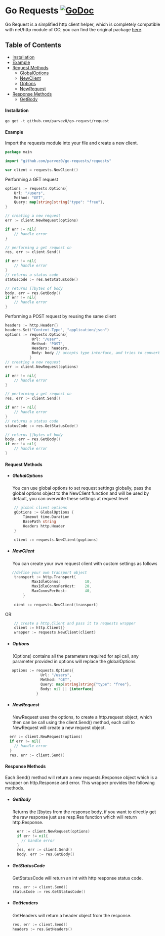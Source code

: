 # Go Requests  [![GoDoc](https://godoc.org/github.com/sirupsen/logrus?status.svg)](https://golang.org/pkg/net/http/)

Go Request is a simplified http client helper, which is completely compatible with net/http module of GO, 
you can find the original package [here](https://golang.org/pkg/net/http/).

## Table of Contents
 - [Installation](#installation)
 - [Example](#Example)
 - [Request Methods](#Methods)
    - [GlobalOptions](#GlobalOptions)
    - [NewClient](#NewClient)
    - [Options](#Options)
    - [NewRequest](#NewRequest)
 - [Response Methods](#ResponseMethods)
    - [GetBody](#GetBody)
    
#### Installation
    
    go get -t github.com/parvez0/go-request/request

#### Example

Import the requests module into your file and create a new client.

```go
package main

import "github.com/parvez0/go-requests/requests"

var client = requests.NewClient()
```

Performing a GET request

```go
options := requests.Options{
	Url: "/users",
	Method: "GET",
	Query: map[string]string{"type": "free"},
}

// creating a new request
err := client.NewRequest(options)

if err != nil{
    // handle error
}

// performing a get request on 
res, err := client.Send()

if err != nil{
    // handle error
}
// returns a status code
statusCode := res.GetStatusCode()

// returns []bytes of body
body, err = res.GetBody()
if err != nil{
	// handle error
}
```

Performing a POST request by reusing the same client

```go
headers := http.Header{}
headers.Set("Content-Type", "application/json")
options := requests.Options{
           	Url: "/user",
           	Method: "POST",
           	Headers: headers,
           	Body: body // accepts type interface, and tries to convert it to json
           }
// creating a new request
err := client.NewRequest(options)

if err != nil{
    // handle error
}

// performing a get request on 
res, err := client.Send()

if err != nil{
    // handle error
}
// returns a status code
statusCode := res.GetStatusCode()

// returns []bytes of body
body, err = res.GetBody()
if err != nil{
	// handle error
}
```
#### Request Methods
- ##### GlobalOptions
  You can use global options to set request settings globally, pass the global options object to the NewClient function
  and will be used by default, you can overwrite these settings at request level 
```go
    // global client options
    gOptions := GlobalOptions {
    	Timeout time.Duration
    	BasePath string
    	Headers http.Header
    }

    client := requests.NewClient(goptions)
```
- ##### NewClient
  You can create your own request client with custom settings as follows
```go
   //define your own transport object
    transport := http.Transport{
    		MaxIdleConns:           10,
    		MaxIdleConnsPerHost:    20,
    		MaxConnsPerHost:        40,
    	}
    
    cient := requests.NewClient(transport)
```          
 OR
```go
    // create a http.Client and pass it to requests wrapper
    client := http.Client{}
    wrapper := requests.NewClient(client)
``` 
- ##### Options
  (Options) contains all the parameters required for api call, any parameter provided in options will replace the globalOptions
```go
   options := requests.Options{
	            Url: "/users",
	            Method: "GET",
	            Query: map[string]string{"type": "free"},
	            Body: nil || {interface}
	          }
```  
- ##### NewRequest
  NewRequest uses the options, to create a http.request object, which then can be call using the client.Send() method, 
  each call to NewRequest will create a new request object.
```go
  err := client.NewRequest(options)
  if err != nil{
    // handle error
  } 
  res, err := client.Send()
```  
#### Response Methods
Each Send() method will return a new requests.Response object which is a wrapper on http.Response and error. This wrapper
provides the following methods.

- ##### GetBody
  Returns the []bytes from the response body, if you want to  directly get 
  the raw response just use resp.Res function which will return http.Response.
  ```go
    err := client.NewRequest(options)
    if err != nil{
      // handle error
    } 
    res, err := client.Send()
    body, err := res.GetBody()
  ``` 
- ##### GetStatusCode
  GetStatusCode will return an int with http response status code.
  ```go
  res, err := client.Send()
  statusCode := res.GetStatusCode()
    ```
- ##### GetHeaders
  GetHeaders will return a header object from the response.
    ```go
    res, err := client.Send()
    headers := res.GetHeaders()
    ```